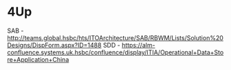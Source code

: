 # 4Up

SAB - http://teams.global.hsbc/hts/ITOArchitecture/SAB/RBWM/Lists/Solution%20Designs/DispForm.aspx?ID=1488
SDD - https://alm-confluence.systems.uk.hsbc/confluence/display/ITIA/Operational+Data+Store+Application+China
